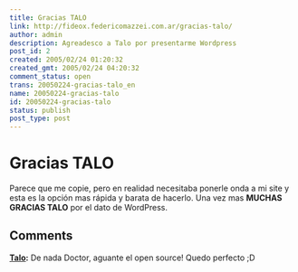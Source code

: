 ```yaml
---
title: Gracias TALO
link: http://fideox.federicomazzei.com.ar/gracias-talo/
author: admin
description: Agreadesco a Talo por presentarme Wordpress
post_id: 2
created: 2005/02/24 01:20:32
created_gmt: 2005/02/24 04:20:32
comment_status: open
trans: 20050224-gracias-talo_en
name: 20050224-gracias-talo
id: 20050224-gracias-talo
status: publish
post_type: post
---
```


# Gracias TALO

Parece que me copie, pero en realidad necesitaba ponerle onda a mi site y esta es la opción mas rápida y barata de hacerlo. Una vez mas **MUCHAS GRACIAS TALO** por el dato de WordPress.

## Comments

**[Talo](#2 '2005-02-24 10:23:59'):** De nada Doctor, aguante el open source! Quedo perfecto ;D
